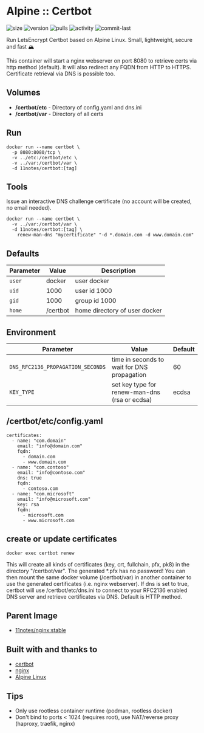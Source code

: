 # Alpine :: Certbot
![size](https://img.shields.io/docker/image-size/11notes/certbot/2.7.4?color=0eb305) ![version](https://img.shields.io/docker/v/11notes/certbot?color=eb7a09) ![pulls](https://img.shields.io/docker/pulls/11notes/certbot?color=2b75d6) ![activity](https://img.shields.io/github/commit-activity/m/11notes/docker-certbot?color=c91cb8) ![commit-last](https://img.shields.io/github/last-commit/11notes/docker-certbot?color=c91cb8)

Run LetsEncrypt Certbot based on Alpine Linux. Small, lightweight, secure and fast 🏔️

This container will start a nginx webserver on port 8080 to retrieve certs via http method (default). It will also redirect any FQDN from HTTP to HTTPS. Certificate retrieval via DNS is possible too.

## Volumes
* **/certbot/etc** - Directory of config.yaml and dns.ini
* **/certbot/var** - Directory of all certs

## Run
```shell
docker run --name certbot \
  -p 8080:8080/tcp \
  -v ../etc:/certbot/etc \
  -v ../var:/certbot/var \
  -d 11notes/certbot:[tag]
```

## Tools
Issue an interactive DNS challenge certificate (no account will be created, no email needed).
```shell
docker run --name certbot \
  -v ../var:/certbot/var \
  -d 11notes/certbot:[tag] \
    renew-man-dns "mycertificate" "-d *.domain.com -d www.domain.com"
```

## Defaults
| Parameter | Value | Description |
| --- | --- | --- |
| `user` | docker | user docker |
| `uid` | 1000 | user id 1000 |
| `gid` | 1000 | group id 1000 |
| `home` | /certbot | home directory of user docker |

## Environment
| Parameter | Value | Default |
| --- | --- | --- |
| `DNS_RFC2136_PROPAGATION_SECONDS` | time in seconds to wait for DNS propagation | 60 |
| `KEY_TYPE` | set key type for renew-man-dns (rsa or ecdsa) | ecdsa |

## /certbot/etc/config.yaml
```shell
certificates:
  - name: "com.domain"
    email: "info@domain.com"
    fqdn:
      - domain.com
      - www.domain.com
  - name: "com.contoso"
    email: "info@contoso.com"
    dns: true
    fqdn:
      - contoso.com
  - name: "com.microsoft"
    email: "info@microsoft.com"
    key: rsa
    fqdn:
      - microsoft.com
      - www.microsoft.com
```

## create or update certificates
```shell
docker exec certbot renew
```

This will create all kinds of certificates (key, crt, fullchain, pfx, pk8) in the directory "/certbot/var". The generated *.pfx has no password! You can then mount the same docker volume (/certbot/var) in another container to use the generated certificates (i.e. nginx webserver). If dns is set to true, certbot will use /certbot/etc/dns.ini to connect to your RFC2136 enabled DNS server and retrieve certificates via DNS. Default is HTTP method.

## Parent Image
* [11notes/nginx:stable](https://github.com/11notes/docker-nginx)

## Built with and thanks to
* [certbot](https://certbot.eff.org)
* [nginx](https://nginx.org)
* [Alpine Linux](https://alpinelinux.org)

## Tips
* Only use rootless container runtime (podman, rootless docker)
* Don't bind to ports < 1024 (requires root), use NAT/reverse proxy (haproxy, traefik, nginx)